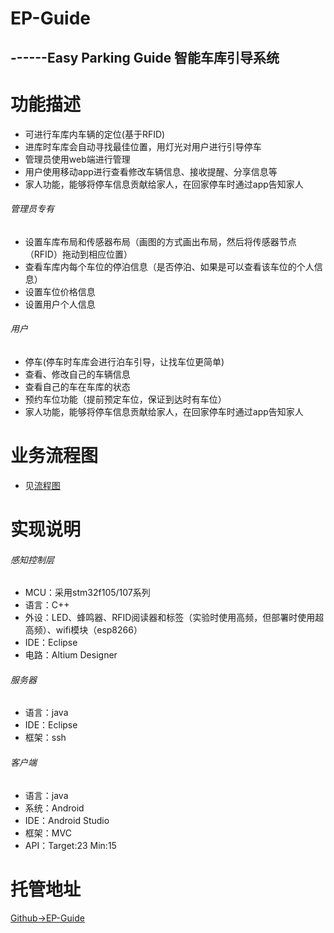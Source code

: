 EP-Guide
=========================
------Easy Parking Guide 智能车库引导系统
-------------------------

# 功能描述

* 可进行车库内车辆的定位(基于RFID)
* 进库时车库会自动寻找最佳位置，用灯光对用户进行引导停车
* 管理员使用web端进行管理
* 用户使用移动app进行查看修改车辆信息、接收提醒、分享信息等
* 家人功能，能够将停车信息贡献给家人，在回家停车时通过app告知家人

###### 管理员专有
* 设置车库布局和传感器布局（画图的方式画出布局，然后将传感器节点（RFID）拖动到相应位置）
* 查看车库内每个车位的停泊信息（是否停泊、如果是可以查看该车位的个人信息）
* 设置车位价格信息
* 设置用户个人信息

###### 用户
* 停车(停车时车库会进行泊车引导，让找车位更简单)
* 查看、修改自己的车辆信息
* 查看自己的车在车库的状态
* 预约车位功能（提前预定车位，保证到达时有车位）
* 家人功能，能够将停车信息贡献给家人，在回家停车时通过app告知家人

# 业务流程图

* 见[流程图]()

# 实现说明

###### 感知控制层
  * MCU：采用stm32f105/107系列
  * 语言：C++
  * 外设：LED、蜂鸣器、RFID阅读器和标签（实验时使用高频，但部署时使用超高频）、wifi模块（esp8266）
  * IDE：Eclipse
  * 电路：Altium Designer

###### 服务器
  * 语言：java
  * IDE：Eclipse
  * 框架：ssh

###### 客户端
* 语言：java
* 系统：Android
* IDE：Android Studio
* 框架：MVC
* API：Target:23 Min:15

# 托管地址

[Github->EP-Guide](https://github.com/Neutree/EP-Guide)


